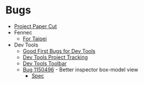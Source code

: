 # Bugs
  - [Project Paper Cut][project-paper-cut]
  - Fennec
    - [For Taipei][fennec-taipei]
  - Dev Tools
    - [Good First Bugs for Dev Tools][devtools-good-first-bug]
    - [Dev Tools Project Tracking][devtools-project-tracking]
    - [Dev Tools Toolbar][bugs-devtools-toolbar]
    - [Bug 1150496][bug-1150496] - Better inspector box-model view
      - [Spec][devtools-spec]

[bug-1150496]: http://bugzil.la/1150496
[devtools-good-first-bug]: http://firefox-dev.tools
[devtools-project-tracking]: https://wiki.mozilla.org/DevTools/devtools-html#Phase_I_Project_Tracking
[bugs-devtools-toolbar]: https://bugzilla.mozilla.org/buglist.cgi?quicksearch=%5Bdevtools-toolbar%5D&list_id=13162899
[devtools-spec]: https://projects.invisionapp.com/share/9G5R8XCYZ#/screens/143217180
[fennec-taipei]: https://bugzilla.mozilla.org/buglist.cgi?status_whiteboard_type=allwordssubstr&status_whiteboard=%5BTPE-1%5D&resolution=---&query_format=advanced&list_id=13178133
[project-paper-cut]: https://bugzilla.mozilla.org/show_bug.cgi?id=561125
